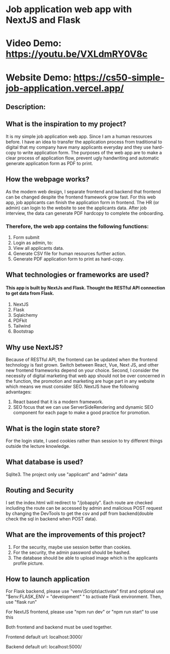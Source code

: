 # Job application web app with NextJS and Flask

# Video Demo: https://youtu.be/VXLdmRY0V8c

# Website Demo: https://cs50-simple-job-application.vercel.app/

## Description:

## What is the inspiration to my project?

It is my simple job application web app. Since I am a human resources before. I have an idea to transfer the application process from traditional to digital that my company have many applicants everyday and they use hard-copy to write application form. The purposes of the web app are to make a clear process of application flow, prevent ugly handwriting and automatic generate application form as PDF to print.

## How the webpage works?

As the modern web design, I separate frontend and backend that frontend can be changed despite the frontend framework grow fast. For this web app, job applicants can finish the application form in frontend. The HR (or admin) can login to the website to see the applicants data. After job interview, the data can generate PDF hardcopy to complete the onboarding.

### Therefore, the web app contains the following functions:

1. Form submit
2. Login as admin, to:
3. View all applicants data.
4. Generate CSV file for human resources further action.
5. Generate PDF application form to print as hard-copy.

## What technologies or frameworks are used?

#### This app is built by NextJs and Flask. Thought the RESTful API connection to get data from Flask.

1. NextJS
2. Flask
3. Sqlalchemy
4. PDFkit
5. Tailwind
6. Bootstrap

## Why use NextJS?

Because of RESTful API, the frontend can be updated when the frontend technology is fast grown. Switch between React, Vue, Next JS, and other new frontend frameworks depend on your choice. Second, I consider the necessity of digital marketing that web app should not be over concerned in the function, the promotion and marketing are huge part in any website which means we must consider SEO. NextJS have the following advantages:

1. React based that it is a modern framework.
2. SEO focus that we can use ServerSideRendering and dynamic SEO component for each page to make a good practice for promotion.

## What is the login state store?

For the login state, I used cookies rather than session to try different things outside the lecture knowledge.

## What database is used?

Sqlite3. The project only use "applicant" and "admin" data

## Routing and Security

I set the index.html will redirect to "/jobapply". Each route are checked including the route can be accessed by admin and malicious POST request by changing the DevTools to get the csv and pdf from backend(double check the sql in backend when POST data).

## What are the improvements of this project?

1. For the security, maybe use session better than cookies.
2. For the security, the admin password should be hashed.
3. The database should be able to upload image which is the applicants profile picture.

## How to launch application

For Flask backend, please use "venv\Scripts\activate" first and optional use "$env:FLASK_ENV = "development" " to activate Flask environment. Then, use "flask run"

For NextJS frontend, please use "npm run dev" or "npm run start" to use this

Both frontend and backend must be used together.

Frontend default url: localhost:3000/

Backend default url: localhost:5000/
